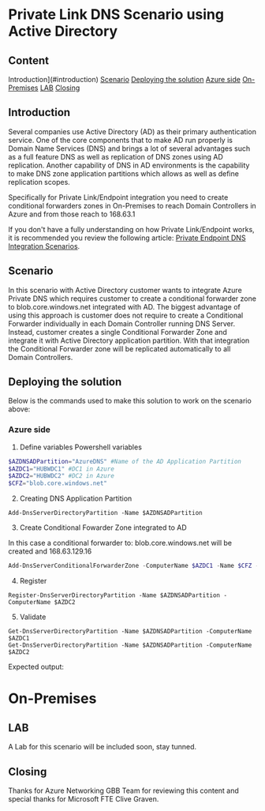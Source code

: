 # Private Link DNS Scenario using Active Directory

## Content
Introduction](#introduction)
[Scenario](#scenario) 
[Deploying the solution](#deploying-the-solution)
[Azure side](#azure-side)
[On-Premises](#on-premises)
[LAB](#lab)
[Closing](#closing)

## Introduction

Several companies use Active Directory (AD) as their primary authentication service. One of the core components that to make AD run properly is Domain Name Services (DNS) and brings a lot of several advantages such as a full feature DNS as well as replication of DNS zones using AD replication. Another capability of DNS in AD environments is the capability to make DNS zone application partitions which allows as well as define replication scopes.

Specifically for Private Link/Endpoint integration you need to create conditional forwarders zones in On-Premises to reach Domain Controllers in Azure and from those reach to 168.63.1

If you don't have a fully understanding on how Private Link/Endpoint works, it is recommended you review the following article: [Private Endpoint DNS Integration Scenarios](https://github.com/dmauser/PrivateLink/tree/master/DNS-Integration-Scenarios).

## Scenario

In this scenario with Active Directory customer wants to integrate Azure Private DNS which requires customer to create a conditional forwarder zone to blob.core.windows.net integrated with AD. The biggest advantage of using this approach is customer does not require to create a Conditional Forwarder individually in each Domain Controller running DNS Server. Instead, customer creates a single Conditional Forwarder Zone and integrate it with Active Directory application partition. With that integration the Conditional Forwarder zone will be replicated automatically to all Domain Controllers.

## Deploying the solution

Below is the commands used to make this solution to work on the scenario above:

### Azure side

1. Define variables Powershell variables
 
```Powershell
$AZDNSADPartition="AzureDNS" #Name of the AD Application Partition
$AZDC1="HUBWDC1" #DC1 in Azure
$AZDC2="HUBWDC2" #DC2 in Azure
$CFZ="blob.core.windows.net" 
```

2. Creating DNS Application Partition
```
Add-DnsServerDirectoryPartition -Name $AZDNSADPartition
```

3. Create Conditional Fowarder Zone integrated to AD 

In this case a conditional forwarder to: blob.core.windows.net will be created and 168.63.129.16

```Powershell
Add-DnsServerConditionalForwarderZone -ComputerName $AZDC1 -Name $CFZ -ReplicationScope Custom -DirectoryPartitionName $AZDNSADPartition -MasterServers 168.63.129.16
```

4. Register
```
Register-DnsServerDirectoryPartition -Name $AZDNSADPartition -ComputerName $AZDC2
```

5. Validate
```
Get-DnsServerDirectoryPartition -Name $AZDNSADPartition -ComputerName $AZDC1
Get-DnsServerDirectoryPartition -Name $AZDNSADPartition -ComputerName $AZDC2
```

Expected output:

# On-Premises


## LAB

A Lab for this scenario will be included soon, stay tunned.

## Closing

Thanks for Azure Networking GBB Team for reviewing this content and special thanks for Microsoft FTE Clive Graven.
